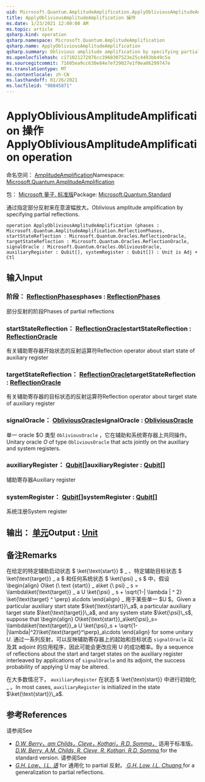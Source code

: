 ```yaml
---
uid: Microsoft.Quantum.AmplitudeAmplification.ApplyObliviousAmplitudeAmplification
title: ApplyObliviousAmplitudeAmplification 操作
ms.date: 1/23/2021 12:00:00 AM
ms.topic: article
qsharp.kind: operation
qsharp.namespace: Microsoft.Quantum.AmplitudeAmplification
qsharp.name: ApplyObliviousAmplitudeAmplification
qsharp.summary: Oblivious amplitude amplification by specifying partial reflections.
ms.openlocfilehash: c171021272076cc3960307523e25c4493bb49c5a
ms.sourcegitcommit: 71605ea9cc630e84e7ef29027e1f0ea06299747e
ms.translationtype: MT
ms.contentlocale: zh-CN
ms.lasthandoff: 01/26/2021
ms.locfileid: "98845871"
---
```

# <a name="applyobliviousamplitudeamplification-operation"></a><span data-ttu-id="759b7-102">ApplyObliviousAmplitudeAmplification 操作</span><span class="sxs-lookup"><span data-stu-id="759b7-102">ApplyObliviousAmplitudeAmplification operation</span></span>

<span data-ttu-id="759b7-103">命名空间： [AmplitudeAmplification](xref:Microsoft.Quantum.AmplitudeAmplification)</span><span class="sxs-lookup"><span data-stu-id="759b7-103">Namespace: [Microsoft.Quantum.AmplitudeAmplification](xref:Microsoft.Quantum.AmplitudeAmplification)</span></span>

<span data-ttu-id="759b7-104">包： [Microsoft 量子. 标准版](https://nuget.org/packages/Microsoft.Quantum.Standard)</span><span class="sxs-lookup"><span data-stu-id="759b7-104">Package: [Microsoft.Quantum.Standard](https://nuget.org/packages/Microsoft.Quantum.Standard)</span></span>


<span data-ttu-id="759b7-105">通过指定部分反射来在意波幅放大。</span><span class="sxs-lookup"><span data-stu-id="759b7-105">Oblivious amplitude amplification by specifying partial reflections.</span></span>

```qsharp
operation ApplyObliviousAmplitudeAmplification (phases : Microsoft.Quantum.AmplitudeAmplification.ReflectionPhases, startStateReflection : Microsoft.Quantum.Oracles.ReflectionOracle, targetStateReflection : Microsoft.Quantum.Oracles.ReflectionOracle, signalOracle : Microsoft.Quantum.Oracles.ObliviousOracle, auxiliaryRegister : Qubit[], systemRegister : Qubit[]) : Unit is Adj + Ctl
```


## <a name="input"></a><span data-ttu-id="759b7-106">输入</span><span class="sxs-lookup"><span data-stu-id="759b7-106">Input</span></span>

### <a name="phases--reflectionphases"></a><span data-ttu-id="759b7-107">阶段： [ReflectionPhases](xref:Microsoft.Quantum.AmplitudeAmplification.ReflectionPhases)</span><span class="sxs-lookup"><span data-stu-id="759b7-107">phases : [ReflectionPhases](xref:Microsoft.Quantum.AmplitudeAmplification.ReflectionPhases)</span></span>

<span data-ttu-id="759b7-108">部分反射的阶段</span><span class="sxs-lookup"><span data-stu-id="759b7-108">Phases of partial reflections</span></span>


### <a name="startstatereflection--reflectionoracle"></a><span data-ttu-id="759b7-109">startStateReflection： [ReflectionOracle](xref:Microsoft.Quantum.Oracles.ReflectionOracle)</span><span class="sxs-lookup"><span data-stu-id="759b7-109">startStateReflection : [ReflectionOracle](xref:Microsoft.Quantum.Oracles.ReflectionOracle)</span></span>

<span data-ttu-id="759b7-110">有关辅助寄存器开始状态的反射运算符</span><span class="sxs-lookup"><span data-stu-id="759b7-110">Reflection operator about start state of auxiliary register</span></span>


### <a name="targetstatereflection--reflectionoracle"></a><span data-ttu-id="759b7-111">targetStateReflection： [ReflectionOracle](xref:Microsoft.Quantum.Oracles.ReflectionOracle)</span><span class="sxs-lookup"><span data-stu-id="759b7-111">targetStateReflection : [ReflectionOracle](xref:Microsoft.Quantum.Oracles.ReflectionOracle)</span></span>

<span data-ttu-id="759b7-112">有关辅助寄存器的目标状态的反射运算符</span><span class="sxs-lookup"><span data-stu-id="759b7-112">Reflection operator about target state of auxiliary register</span></span>


### <a name="signaloracle--obliviousoracle"></a><span data-ttu-id="759b7-113">signalOracle： [ObliviousOracle](xref:Microsoft.Quantum.Oracles.ObliviousOracle)</span><span class="sxs-lookup"><span data-stu-id="759b7-113">signalOracle : [ObliviousOracle](xref:Microsoft.Quantum.Oracles.ObliviousOracle)</span></span>

<span data-ttu-id="759b7-114">单一 oracle $O 类型 `ObliviousOracle` ，它在辅助和系统寄存器上共同操作。</span><span class="sxs-lookup"><span data-stu-id="759b7-114">Unitary oracle $O$ of type `ObliviousOracle` that acts jointly on the auxiliary and system registers.</span></span>


### <a name="auxiliaryregister--qubit"></a><span data-ttu-id="759b7-115">auxiliaryRegister： [Qubit](xref:microsoft.quantum.lang-ref.qubit)[]</span><span class="sxs-lookup"><span data-stu-id="759b7-115">auxiliaryRegister : [Qubit](xref:microsoft.quantum.lang-ref.qubit)[]</span></span>

<span data-ttu-id="759b7-116">辅助寄存器</span><span class="sxs-lookup"><span data-stu-id="759b7-116">Auxiliary register</span></span>


### <a name="systemregister--qubit"></a><span data-ttu-id="759b7-117">systemRegister： [Qubit](xref:microsoft.quantum.lang-ref.qubit)[]</span><span class="sxs-lookup"><span data-stu-id="759b7-117">systemRegister : [Qubit](xref:microsoft.quantum.lang-ref.qubit)[]</span></span>

<span data-ttu-id="759b7-118">系统注册</span><span class="sxs-lookup"><span data-stu-id="759b7-118">System register</span></span>



## <a name="output--unit"></a><span data-ttu-id="759b7-119">输出： [单元](xref:microsoft.quantum.lang-ref.unit)</span><span class="sxs-lookup"><span data-stu-id="759b7-119">Output : [Unit](xref:microsoft.quantum.lang-ref.unit)</span></span>



## <a name="remarks"></a><span data-ttu-id="759b7-120">备注</span><span class="sxs-lookup"><span data-stu-id="759b7-120">Remarks</span></span>

<span data-ttu-id="759b7-121">在给定的特定辅助启动状态 $ \ket{\text{start}} $ \_ 、特定辅助目标状态 $ \ket{\text{target}} \_ a $ 和任何系统状态 $ \ket{\psi} \_ s $ 中，假设 \begin{align} O\ket {\ text {start}} \_ a\ket {\ psi} \_ s = \lambda\ket{\text{target}} \_ a U \ket{\psi} \_ s + \sqrt{1-| \lambda | ^ 2} \ket{\text{target} ^ \perp} a\cdots \end{align} \_ 用于某些单一 $U $。</span><span class="sxs-lookup"><span data-stu-id="759b7-121">Given a particular auxiliary start state $\ket{\text{start}}\_a$, a particular auxiliary target state $\ket{\text{target}}\_a$, and any system state $\ket{\psi}\_s$, suppose that \begin{align} O\ket{\text{start}}\_a\ket{\psi}\_s= \lambda\ket{\text{target}}\_a U \ket{\psi}\_s + \sqrt{1-|\lambda|^2}\ket{\text{target}^\perp}\_a\cdots \end{align} for some unitary $U$.</span></span>
<span data-ttu-id="759b7-122">通过一系列反射，可以反映辅助寄存器上的起始和目标状态 `signalOracle` 以及其 adjoint 的应用程序，因此可能会更改应用 U 的成功概率。</span><span class="sxs-lookup"><span data-stu-id="759b7-122">By a sequence of reflections about the start and target states on the auxiliary register interleaved by applications of `signalOracle` and its adjoint, the success probability of applying U may be altered.</span></span>

<span data-ttu-id="759b7-123">在大多数情况下， `auxiliaryRegister` 在状态 $ \ket{\text{start}} 中进行初始化 \_ 。</span><span class="sxs-lookup"><span data-stu-id="759b7-123">In most cases, `auxiliaryRegister` is initialized in the state $\ket{\text{start}}\_a$.</span></span>

## <a name="references"></a><span data-ttu-id="759b7-124">参考</span><span class="sxs-lookup"><span data-stu-id="759b7-124">References</span></span>

<span data-ttu-id="759b7-125">请参阅</span><span class="sxs-lookup"><span data-stu-id="759b7-125">See</span></span>

- <span data-ttu-id="759b7-126">[ *D.W. Berry，am Childs，Cleve，Kothari，R.D. Somma，*](https://arxiv.org/abs/1312.1414) 适用于标准版。</span><span class="sxs-lookup"><span data-stu-id="759b7-126">[ *D.W. Berry, A.M. Childs, R. Cleve, R. Kothari, R.D. Somma* ](https://arxiv.org/abs/1312.1414) for the standard version.</span></span>
  <span data-ttu-id="759b7-127">请参阅</span><span class="sxs-lookup"><span data-stu-id="759b7-127">See</span></span>
- <span data-ttu-id="759b7-128">[ *G.H. Low、I.L. 语*](https://arxiv.org/abs/1610.06546) for 通用化 to partial 反射。</span><span class="sxs-lookup"><span data-stu-id="759b7-128">[ *G.H. Low, I.L. Chuang* ](https://arxiv.org/abs/1610.06546) for a generalization to partial reflections.</span></span>